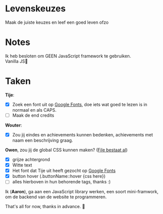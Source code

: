 # Levenskeuzes

Maak de juiste keuzes en leef een goed leven ofzo

# Notes

Ik heb besloten om GEEN JavaScript framework te gebruiken.\
Vanilla JS🍦

# Taken

**Tije**:
- [x] Zoek een font uit op [Google Fonts](http://fonts.google.com/), doe iets wat goed te lezen is in normaal en als CAPS.
- [ ] Maak de end credits

**Wouter**:
- [x] Zou jij eindes en achievements kunnen bedenken, achievements met naam een beschrijving graag.

**Owen**, zou jij de global CSS kunnen maken? ([File bestaat al](https://github.com/AaronMarcusDev/blob/main/src/styles/global.css))

- [x]  grijze achtergrond
- [x]  Witte text
- [x]  Het font dat Tije uit heeft gezocht op [Google Fonts](http://fonts.google.com/)
- [x] button hover (.buttonName::hover {css here})
- [ ]  alles hierboven in hun behorende tags, thanks :)

Ik (**Aaron**), ga aan een JavaScript library werken, een soort mini-framwork,
om de backend van de website te programmeren.

That's all for now, thanks in advance. 🙂
